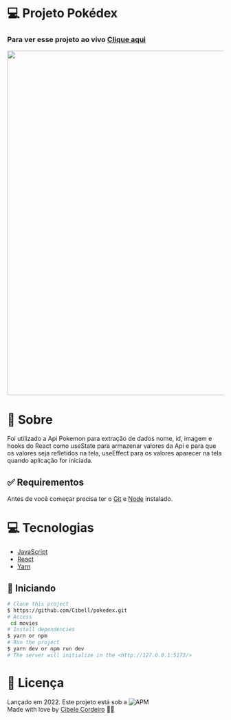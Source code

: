 # 💻 Projeto Pokédex
### Para ver esse projeto ao vivo [**Clique aqui**](https://cibell-pokedex.netlify.app/)
<p align="center">
<img src="https://media3.giphy.com/media/nQUHzZLaJ7zq22V2zr/giphy.gif?cid=790b761107ae9babd4dbd52b92def5ec4fd42a2006021d43&rid=giphy.gif&ct=g" width="800px">
<p/>

# :speech_balloon: Sobre

Foi utilizado a Api Pokemon para extração de dados nome, id, imagem e hooks do React como useState para armazenar valores da Api e para que os valores
seja refletidos na tela, useEffect para os valores aparecer na tela quando aplicação for iniciada.

## :white_check_mark: Requirementos ##

Antes de você começar precisa ter o [Git](https://git-scm.com) e [Node](https://nodejs.org/en/) instalado.


# :computer: Tecnologias

- [JavaScript](https://developer.mozilla.org/pt-BR/docs/Web/JavaScript)
- [React](https://pt-br.reactjs.org/)
- [Yarn](https://yarnpkg.com/)

## :checkered_flag: Iniciando ##

```bash
# Clone this project
$ https://github.com/Cibell/pokedex.git
# Access
 cd movies
# Install dependencies
$ yarn or npm 
# Run the project
$ yarn dev or npm run dev 
# The server will initialize in the <http://127.0.0.1:5173/>
```

# :closed_book: Licença

Lançado em 2022. Este projeto está sob a ![APM](https://img.shields.io/apm/l/dev)<br>
Made with love by [Cibele Cordeiro](https://github.com/Cibell) 💜🚀

